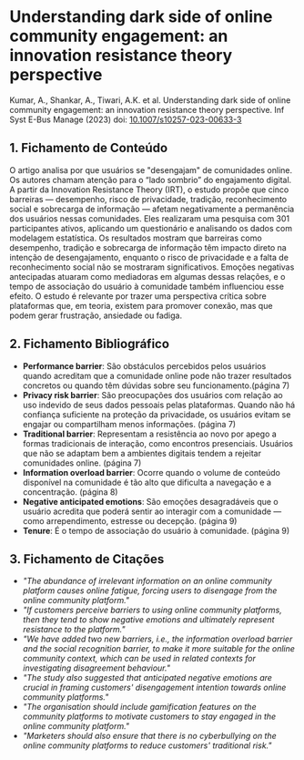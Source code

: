 # Understanding dark side of online community engagement: an innovation resistance theory perspective

Kumar, A., Shankar, A., Tiwari, A.K. et al. Understanding dark side of online community engagement: an innovation resistance theory perspective. Inf Syst E-Bus Manage (2023) doi: [10.1007/s10257-023-00633-3](https://doi.org/10.1007/s10257-023-00633-3)

## 1. Fichamento de Conteúdo

O artigo analisa por que usuários se "desengajam" de comunidades online. Os autores chamam atenção para o “lado sombrio” do engajamento digital. A partir da Innovation Resistance Theory (IRT), o estudo propõe que cinco barreiras — desempenho, risco de privacidade, tradição, reconhecimento social e sobrecarga de informação — afetam negativamente a permanência dos usuários nessas comunidades. Eles realizaram uma pesquisa com 301 participantes ativos, aplicando um questionário e analisando os dados com modelagem estatística. Os resultados mostram que barreiras como desempenho, tradição e sobrecarga de informação têm impacto direto na intenção de desengajamento, enquanto o risco de privacidade e a falta de reconhecimento social não se mostraram significativos. Emoções negativas antecipadas atuaram como mediadoras em algumas dessas relações, e o tempo de associação do usuário à comunidade também influenciou esse efeito. O estudo é relevante por trazer uma perspectiva crítica sobre plataformas que, em teoria, existem para promover conexão, mas que podem gerar frustração, ansiedade ou fadiga.

## 2. Fichamento Bibliográfico

- **Performance barrier**: São obstáculos percebidos pelos usuários quando acreditam que a comunidade online pode não trazer resultados concretos ou quando têm dúvidas sobre seu funcionamento.(página 7)
- **Privacy risk barrier**: São preocupações dos usuários com relação ao uso indevido de seus dados pessoais pelas plataformas. Quando não há confiança suficiente na proteção da privacidade, os usuários evitam se engajar ou compartilham menos informações. (página 7)
- **Traditional barrier**: Representam a resistência ao novo por apego a formas tradicionais de interação, como encontros presenciais. Usuários que não se adaptam bem a ambientes digitais tendem a rejeitar comunidades online. (página 7)
- **Information overload barrier**: Ocorre quando o volume de conteúdo disponível na comunidade é tão alto que dificulta a navegação e a concentração. (página 8)
- **Negative anticipated emotions**: São emoções desagradáveis que o usuário acredita que poderá sentir ao interagir com a comunidade — como arrependimento, estresse ou decepção. (página 9)
- **Tenure**: É o tempo de associação do usuário à comunidade. (página 9)

## 3. Fichamento de Citações

* _"The abundance of irrelevant information on an online community platform causes online fatigue, forcing users to disengage from the online community platform."_
* _"If customers perceive barriers to using online community platforms, then they tend to show negative emotions and ultimately represent resistance to the platform."_
* _"We have added two new barriers, i.e., the information overload barrier and the social recognition barrier, to make it more suitable for the online community context, which can be used in related contexts for investigating disagreement behaviour."_
* _"The study also suggested that anticipated negative emotions are crucial in framing customers' disengagement intention towards online community platforms."_
* _"The organisation should include gamification features on the community platforms to motivate customers to stay engaged in the online community platform."_
* _"Marketers should also ensure that there is no cyberbullying on the online community platforms to reduce customers' traditional risk."_
